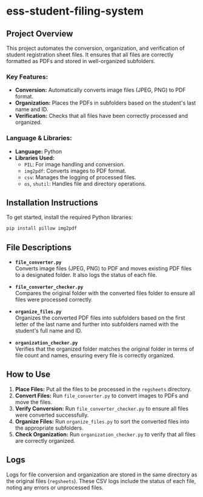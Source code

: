 # ess-student-filing-system

## Project Overview

This project automates the conversion, organization, and verification of student registration sheet files. It ensures that all files are correctly formatted as PDFs and stored in well-organized subfolders.

### Key Features:
- **Conversion:** Automatically converts image files (JPEG, PNG) to PDF format.
- **Organization:** Places the PDFs in subfolders based on the student's last name and ID.
- **Verification:** Checks that all files have been correctly processed and organized.

### Language & Libraries:
- **Language:** Python
- **Libraries Used:**
  - `PIL`: For image handling and conversion.
  - `img2pdf`: Converts images to PDF format.
  - `csv`: Manages the logging of processed files.
  - `os`, `shutil`: Handles file and directory operations.

## Installation Instructions

To get started, install the required Python libraries:

```bash
pip install pillow img2pdf
```

## File Descriptions

- **`file_converter.py`**  
  Converts image files (JPEG, PNG) to PDF and moves existing PDF files to a designated folder. It also logs the status of each file.

- **`file_converter_checker.py`**  
  Compares the original folder with the converted files folder to ensure all files were processed correctly.

- **`organize_files.py`**  
  Organizes the converted PDF files into subfolders based on the first letter of the last name and further into subfolders named with the student's full name and ID.

- **`organization_checker.py`**  
  Verifies that the organized folder matches the original folder in terms of file count and names, ensuring every file is correctly organized.

## How to Use

1. **Place Files:** Put all the files to be processed in the `regsheets` directory.
2. **Convert Files:** Run `file_converter.py` to convert images to PDFs and move the files.
3. **Verify Conversion:** Run `file_converter_checker.py` to ensure all files were converted successfully.
4. **Organize Files:** Run `organize_files.py` to sort the converted files into the appropriate subfolders.
5. **Check Organization:** Run `organization_checker.py` to verify that all files are correctly organized.

## Logs

Logs for file conversion and organization are stored in the same directory as the original files (`regsheets`). These CSV logs include the status of each file, noting any errors or unprocessed files.

